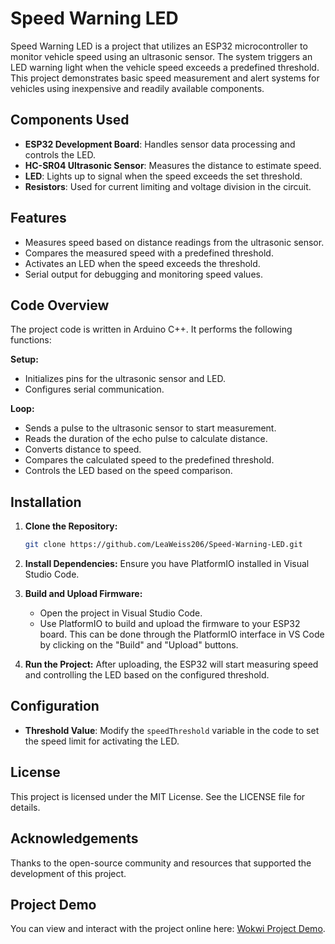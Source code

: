 
# Speed Warning LED

Speed Warning LED is a project that utilizes an ESP32 microcontroller to monitor vehicle speed using an ultrasonic sensor. The system triggers an LED warning light when the vehicle speed exceeds a predefined threshold. This project demonstrates basic speed measurement and alert systems for vehicles using inexpensive and readily available components.


## Components Used
- **ESP32 Development Board**: Handles sensor data processing and controls the LED.
- **HC-SR04 Ultrasonic Sensor**: Measures the distance to estimate speed.
- **LED**: Lights up to signal when the speed exceeds the set threshold.
- **Resistors**: Used for current limiting and voltage division in the circuit.

## Features
- Measures speed based on distance readings from the ultrasonic sensor.
- Compares the measured speed with a predefined threshold.
- Activates an LED when the speed exceeds the threshold.
- Serial output for debugging and monitoring speed values.
  
## Code Overview
The project code is written in Arduino C++. It performs the following functions:

**Setup:**
- Initializes pins for the ultrasonic sensor and LED.
- Configures serial communication.

**Loop:**
- Sends a pulse to the ultrasonic sensor to start measurement.
- Reads the duration of the echo pulse to calculate distance.
- Converts distance to speed.
- Compares the calculated speed to the predefined threshold.
- Controls the LED based on the speed comparison.

## Installation
1. **Clone the Repository:**
    ```bash
    git clone https://github.com/LeaWeiss206/Speed-Warning-LED.git
    ```

2. **Install Dependencies:**
    Ensure you have PlatformIO installed in Visual Studio Code.

3. **Build and Upload Firmware:**
    - Open the project in Visual Studio Code.
    - Use PlatformIO to build and upload the firmware to your ESP32 board. This can be done through the PlatformIO interface in VS Code by clicking on the "Build" and "Upload" buttons.

4. **Run the Project:**
    After uploading, the ESP32 will start measuring speed and controlling the LED based on the configured threshold.

## Configuration
- **Threshold Value**: Modify the `speedThreshold` variable in the code to set the speed limit for activating the LED.

## License
This project is licensed under the MIT License. See the LICENSE file for details.

## Acknowledgements
Thanks to the open-source community and resources that supported the development of this project.

## Project Demo
You can view and interact with the project online here: [Wokwi Project Demo](https://wokwi.com/projects/404193549640837121).
